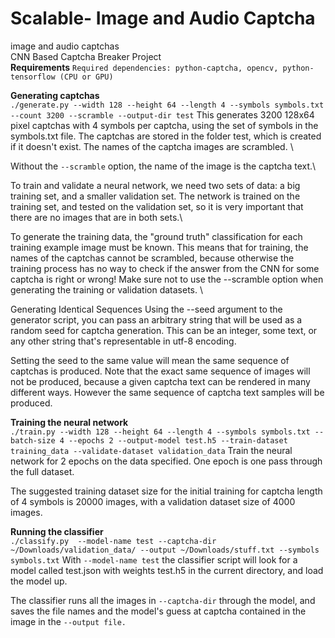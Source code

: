 # Scalable- Image and Audio Captcha
image and audio captchas \
CNN Based Captcha Breaker Project \
**Requirements**
```Required dependencies: python-captcha, opencv, python-tensorflow (CPU or GPU)```

**Generating captchas** \
```./generate.py --width 128 --height 64 --length 4 --symbols symbols.txt --count 3200 --scramble --output-dir test```
This generates 3200 128x64 pixel captchas with 4 symbols per captcha, using the set of symbols in the symbols.txt file. The captchas are stored in the folder test, which is created if it doesn't exist. The names of the captcha images are scrambled. \

Without the ```--scramble``` option, the name of the image is the captcha text.\

To train and validate a neural network, we need two sets of data: a big training set, and a smaller validation set. The network is trained on the training set, and tested on the validation set, so it is very important that there are no images that are in both sets.\

To generate the training data, the "ground truth" classification for each training example image must be known. This means that for training, the names of the captchas cannot be scrambled, because otherwise the training process has no way to check if the answer from the CNN for some captcha is right or wrong! Make sure not to use the --scramble option when generating the training or validation datasets. \

Generating Identical Sequences
Using the --seed argument to the generator script, you can pass an arbitrary string that will be used as a random seed for captcha generation. This can be an integer, some text, or any other string that's representable in utf-8 encoding.

Setting the seed to the same value will mean the same sequence of captchas is produced. Note that the exact same sequence of images will not be produced, because a given captcha text can be rendered in many different ways. However the same sequence of captcha text samples will be produced.

**Training the neural network** \
```./train.py --width 128 --height 64 --length 4 --symbols symbols.txt --batch-size 4 --epochs 2 --output-model test.h5 --train-dataset training_data --validate-dataset validation_data```
Train the neural network for 2 epochs on the data specified. One epoch is one pass through the full dataset.

The suggested training dataset size for the initial training for captcha length of 4 symbols is 20000 images, with a validation dataset size of 4000 images.

**Running the classifier** \
```./classify.py  --model-name test --captcha-dir ~/Downloads/validation_data/ --output ~/Downloads/stuff.txt --symbols symbols.txt```
With ```--model-name test``` the classifier script will look for a model called test.json with weights test.h5 in the current directory, and load the model up.

The classifier runs all the images in ```--captcha-dir``` through the model, and saves the file names and the model's guess at captcha contained in the image in the ```--output file.```
